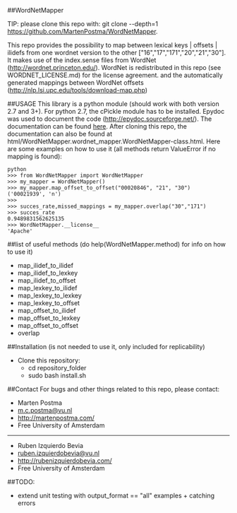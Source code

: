 ##WordNetMapper

TIP: please clone this repo with: git clone --depth=1 https://github.com/MartenPostma/WordNetMapper.

This repo provides the possibility to map between lexical keys | offsets | ilidefs
from one wordnet version to the other ["16","17","171","20","21","30"].
It makes use of the index.sense files from WordNet (http://wordnet.princeton.edu/).
WordNet is redistributed in this repo (see WORDNET_LICENSE.md) for the license agreement.
and the automatically generated mappings between WordNet offsets (http://nlp.lsi.upc.edu/tools/download-map.php)

##USAGE
This library is a python module (should work with both version 2.7 and 3+). 
For python 2.7, the cPickle module has to be installed.
Epydoc was used to document the code (http://epydoc.sourceforge.net/).
The documentation can be found [here](http://htmlpreview.github.io/?https://github.com/MartenPostma/WordNetMapper/blob/master/html/WordNetMapper.wordnet_mapper.WordNetMapper-class.html).
After cloning this repo, the documentation can also be found at html/WordNetMapper.wordnet_mapper.WordNetMapper-class.html.
Here are some examples on how to use it (all methods return ValueError if no mapping is found):

```shell
python
>>> from WordNetMapper import WordNetMapper
>>> my_mapper = WordNetMapper()
>>> my_mapper.map_offset_to_offset("00020846", "21", "30")
('00021939', 'n')
>>>
>>> succes_rate,missed_mappings = my_mapper.overlap("30","171")
>>> succes_rate
0.9489831562625135
>>> WordNetMapper.__license__
'Apache'
```

##list of useful methods (do help(WordNetMapper.method) for info on how to use it)
* map_ilidef_to_ilidef
* map_ilidef_to_lexkey
* map_ilidef_to_offset
* map_lexkey_to_ilidef
* map_lexkey_to_lexkey
* map_lexkey_to_offset
* map_offset_to_ilidef
* map_offset_to_lexkey
* map_offset_to_offset
* overlap

##Installation (is not needed to use it, only included for replicability)
* Clone this repository:
    * cd repository_folder
    * sudo bash install.sh

##Contact
For bugs and other things related to this repo, please contact:
* Marten Postma
* m.c.postma@vu.nl
* http://martenpostma.com/
* Free University of Amsterdam

***

* Ruben Izquierdo Bevia
* ruben.izquierdobevia@vu.nl
* http://rubenizquierdobevia.com/
* Free University of Amsterdam

##TODO:
* extend unit testing with output_format == "all" examples + catching errors
